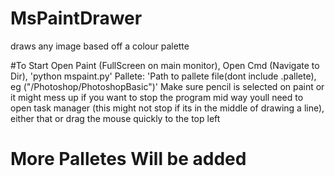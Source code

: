 # MsPaintDrawer
draws any image based off a colour palette

#To Start
Open Paint (FullScreen on main monitor),
Open Cmd (Navigate to Dir),
'python mspaint.py'
Pallete: 'Path to pallete file(dont include .pallete), eg ("/Photoshop/PhotoshopBasic")'
Make sure pencil is selected on paint or it might mess up
if you want to stop the program mid way youll need to open task manager (this might not stop if its in the middle of drawing a line), 
either that or drag the mouse quickly to the top left


# More Palletes Will be added
